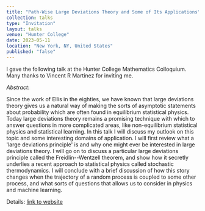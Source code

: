 ```yaml
---
title: "Path-Wise Large Deviations Theory and Some of Its Applications"
collection: talks
type: "Invitation"
layout: talks
venue: "Hunter College"
date: 2023-05-11
location: "New York, NY, United States"
published: "false"
---
```


I gave the following talk at the Hunter College Mathematics Colloquium. Many thanks to Vincent R Martinez for inviting me. 

_Abstract_: 

Since the work of Ellis in the eighties, we have known that large deviations theory gives us a natural way of making the sorts of asymptotic statements about probability which are often found in equilibrium statistical physics. Today large deviations theory remains a promising technique with which to answer questions in more complicated areas, like non-equilibrium statistical physics and statistical learning. In this talk I will discuss my outlook on this topic and some interesting domains of application. I will first review what a 'large deviations principle' is and why one might ever be interested in large deviations theory. I will go on to discuss a particular large deviations principle called the Freidlin--Wentzell theorem, and show how it secretly underlies a recent approach to statistical physics called stochastic thermodynamics. I will conclude with a brief discussion of how this story changes when the trajectory of a random process is coupled to some other process, and what sorts of questions that allows us to consider in physics and machine learning.

Details: [link to website](http://math.hunter.cuny.edu/vmartine/seminar_HCMC.html)

